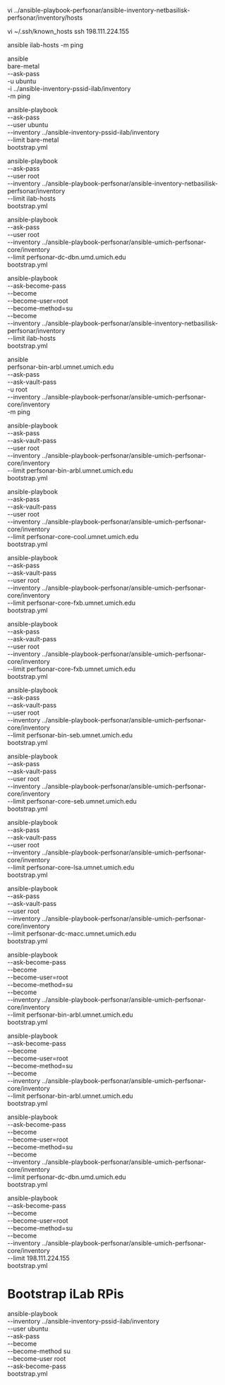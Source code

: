 vi ../ansible-playbook-perfsonar/ansible-inventory-netbasilisk-perfsonar/inventory/hosts

vi ~/.ssh/known_hosts 
ssh 198.111.224.155

ansible ilab-hosts -m ping

ansible \
  bare-metal \
  --ask-pass \
  -u ubuntu \
  -i ../ansible-inventory-pssid-ilab/inventory \
  -m ping

ansible-playbook \
  --ask-pass \
  --user ubuntu \
  --inventory ../ansible-inventory-pssid-ilab/inventory \
  --limit bare-metal \
  bootstrap.yml

ansible-playbook \
  --ask-pass \
  --user root \
  --inventory ../ansible-playbook-perfsonar/ansible-inventory-netbasilisk-perfsonar/inventory \
  --limit ilab-hosts \
  bootstrap.yml

ansible-playbook \
  --ask-pass \
  --user root \
  --inventory ../ansible-playbook-perfsonar/ansible-umich-perfsonar-core/inventory \
  --limit perfsonar-dc-dbn.umd.umich.edu \
  bootstrap.yml

ansible-playbook \
  --ask-become-pass \
  --become \
  --become-user=root \
  --become-method=su \
  --become \
  --inventory ../ansible-playbook-perfsonar/ansible-inventory-netbasilisk-perfsonar/inventory \
  --limit ilab-hosts \
  bootstrap.yml

ansible \
  perfsonar-bin-arbl.umnet.umich.edu \
  --ask-pass \
  --ask-vault-pass \
  -u root \
  --inventory ../ansible-playbook-perfsonar/ansible-umich-perfsonar-core/inventory \
  -m ping

ansible-playbook \
  --ask-pass \
  --ask-vault-pass \
  --user root \
  --inventory ../ansible-playbook-perfsonar/ansible-umich-perfsonar-core/inventory \
  --limit perfsonar-bin-arbl.umnet.umich.edu \
  bootstrap.yml

ansible-playbook \
  --ask-pass \
  --ask-vault-pass \
  --user root \
  --inventory ../ansible-playbook-perfsonar/ansible-umich-perfsonar-core/inventory \
  --limit perfsonar-core-cool.umnet.umich.edu \
  bootstrap.yml

ansible-playbook \
  --ask-pass \
  --ask-vault-pass \
  --user root \
  --inventory ../ansible-playbook-perfsonar/ansible-umich-perfsonar-core/inventory \
  --limit perfsonar-core-fxb.umnet.umich.edu \
  bootstrap.yml

ansible-playbook \
  --ask-pass \
  --ask-vault-pass \
  --user root \
  --inventory ../ansible-playbook-perfsonar/ansible-umich-perfsonar-core/inventory \
  --limit perfsonar-core-fxb.umnet.umich.edu \
  bootstrap.yml

ansible-playbook \
  --ask-pass \
  --ask-vault-pass \
  --user root \
  --inventory ../ansible-playbook-perfsonar/ansible-umich-perfsonar-core/inventory \
  --limit perfsonar-bin-seb.umnet.umich.edu \
  bootstrap.yml

ansible-playbook \
  --ask-pass \
  --ask-vault-pass \
  --user root \
  --inventory ../ansible-playbook-perfsonar/ansible-umich-perfsonar-core/inventory \
  --limit perfsonar-core-seb.umnet.umich.edu \
  bootstrap.yml

ansible-playbook \
  --ask-pass \
  --ask-vault-pass \
  --user root \
  --inventory ../ansible-playbook-perfsonar/ansible-umich-perfsonar-core/inventory \
  --limit perfsonar-core-lsa.umnet.umich.edu \
  bootstrap.yml

ansible-playbook \
  --ask-pass \
  --ask-vault-pass \
  --user root \
  --inventory ../ansible-playbook-perfsonar/ansible-umich-perfsonar-core/inventory \
  --limit perfsonar-dc-macc.umnet.umich.edu \
  bootstrap.yml

ansible-playbook \
  --ask-become-pass \
  --become \
  --become-user=root \
  --become-method=su \
  --become \
  --inventory ../ansible-playbook-perfsonar/ansible-umich-perfsonar-core/inventory \
  --limit perfsonar-bin-arbl.umnet.umich.edu \
  bootstrap.yml

ansible-playbook \
  --ask-become-pass \
  --become \
  --become-user=root \
  --become-method=su \
  --become \
  --inventory ../ansible-playbook-perfsonar/ansible-umich-perfsonar-core/inventory \
  --limit perfsonar-bin-arbl.umnet.umich.edu \
  bootstrap.yml

ansible-playbook \
  --ask-become-pass \
  --become \
  --become-user=root \
  --become-method=su \
  --become \
  --inventory ../ansible-playbook-perfsonar/ansible-umich-perfsonar-core/inventory \
  --limit perfsonar-dc-dbn.umd.umich.edu \
  bootstrap.yml

ansible-playbook \
  --ask-become-pass \
  --become \
  --become-user=root \
  --become-method=su \
  --become \
  --inventory ../ansible-playbook-perfsonar/ansible-umich-perfsonar-core/inventory \
  --limit 198.111.224.155 \
  bootstrap.yml


# Bootstrap iLab RPis

ansible-playbook \
  --inventory ../ansible-inventory-pssid-ilab/inventory \
  --user ubuntu \
  --ask-pass \
  --become \
  --become-method su \
  --become-user root \
  --ask-become-pass \
  bootstrap.yml
